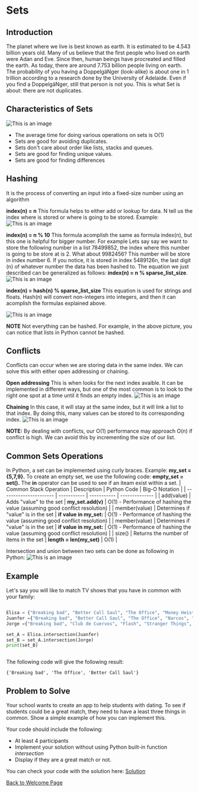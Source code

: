 # Sets

## Introduction
The planet where we live is best known as earth. It is estimated to be 4.543 billion years old. Many of us believe that the first people who lived on earth were Adan and Eve. Since then, human beings have procreated and filled the earth. As today, there are around 7.753 billion people living on earth. The probability of you having a DoppelgäNger (look-alike) is about one in 1 trillion according to a research done by the University of Adelaide. Even if you find a DoppelgäNger, still that person is not you. This is what Set is about: there are not duplicates.
    

  

## Characteristics of Sets
![This is an image](https://github.com/chenmilla/CSE-212-Final/blob/main/images/640px-PolygonsSetIntersection.svg.png)

* The average time for doing various operations on sets is O(1) 
* Sets are good for avoiding duplicates. 
* Sets don't care about order like lists, stacks and queues.
* Sets are good for finding unique values.
* Sets are good for finding differences 

## Hashing 
It is the process of converting an input into a fixed-size number using an algorithm

**index(n) = n**
This formula helps to either add or lookup for data. N tell us the index where is stored or where is going to be stored. Example: 
![This is an image](https://github.com/chenmilla/CSE-212-Final/blob/main/images/index(n)_n.png)

**index(n) = n % 10**
This formula acomplish the same as formula index(n), but this one is helpful for bigger number. For example Lets say say we want to store the following number in a list 78499852, the index where this number is going to be store at is 2. What about 9982456? This number will be store in index number 6. If you notice, it is stored in index 5489126n, the last digit (n) of whatever number the data has been hashed to. The equation we just described can be generalized as follows: **index(n) = n % sparse_list_size**. 
![This is an image](https://github.com/chenmilla/CSE-212-Final/blob/main/images/index(n)_n%2510.png)

**index(n) = hash(n) % sparse_list_size**
This equation is used for strings and floats. Hash(n) will convert non-integers into integers, and then it can acomplish the formulas explained above.

![This is an image](https://github.com/chenmilla/CSE-212-Final/blob/main/images/hash_examples..JPG)

**NOTE** Not everything can be hashed. For example, in the above picture, you can notice that lists in Python cannot be hashed.

## Conflicts
Conflicts can occur when we are storing data in the same index. We can solve this with either open addressing or chaining.

**Open addressing**
This is when looks for the next index avaible. It can be implemented in different ways, but one of the most common is to look to the right one spot at a time until it finds an empty index. 
![This is an image](https://github.com/chenmilla/CSE-212-Final/blob/main/images/open_addressing.png)

**Chaining**
In this case, it will stay at the same index, but it will link a list to that index. By doing this, many values can be stored to its corresponding index. 
![This is an image](https://github.com/chenmilla/CSE-212-Final/blob/main/images/chaining.png)

**NOTE:** By dealing with conflicts, our O(1) performance may approach O(n) if conflict is high. We can avoid this by incrementing the size of our list.   

## Common Sets Operations
In Python, a set can be implemented using curly braces. Example: **my_set = {5,7,9}.** To create an empty set, we use the following code: **empty_set = set().** The **in** operator can be used to see if an iteam exist within a set.
| Common Stack Operation | Description | Python Code | Big-O Notation |
| ---------------------- | ----------- | ----------- | -------------- |
| add(value)	                | 	Adds "value" to the set | **my_set.add(v)** | O(1) - Performance of hashing the value (assuming good conflict resolution) |
| member(value)	 | Determines if "value" is in the set	 | **if value in my_set:** | O(1) - Performance of hashing the value (assuming good conflict resolution) |
| member(value)	 | Determines if "value" is in the set | **if value in my_set:** | O(1) - Performance of hashing the value (assuming good conflict resolution) |
| size()	 | Returns the number of items in the set | **length = len(my_set)** | O(1) |

Intersection and union between two sets can be done as following in Python:
![This is an image](https://github.com/chenmilla/CSE-212-Final/blob/main/images/Intersection_Union.JPG)

## Example
Let's say you will like to match TV shows that you have in common with your family:

```python 

Elisa = {"Breaking bad", "Better Call Saul", "The Office", "Money Heist", "More Girls", "Love is Blind", "Gilmore girls" }
Juanfer ={"Breaking bad", "Better Call Saul", "The Office", "Narcos", "Prison Break", "Ozark", "Survivor", "The last dance", "Luis Miguel"}
Jorge ={"Breaking bad", "Club de Cuervos", "Flash", "Stranger Things", "Cobra Kai", "Better Call Saul", "Maradona", "Ronaldo","The Office"}

set_A = Elisa.intersection(Juanfer) 
set_B = set_A.intersection(Jorge) 
print(set_B)



```
The following code will give the following result:
```
{'Breaking bad', 'The Office', 'Better Call Saul'}
```


## Problem to Solve
Your school wants to create an app to help students with dating. To see if students could be a great match, they need to have a least three things in common. Show a simple example of how you can implement this. 

Your code should include the following:
* At least 4 participants
* Implement your solution without using Python built-in function *intersection*
* Display if they are a great match or not.

You can check your code with the solution here: [Solution](datingApp.py)
 
[Back to Welcome Page](0-welcome.md)
